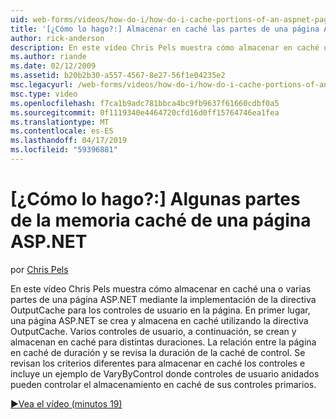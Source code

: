 ```yaml
---
uid: web-forms/videos/how-do-i/how-do-i-cache-portions-of-an-aspnet-page
title: '[¿Cómo lo hago?:] Almacenar en caché las partes de una página ASP.NET | Microsoft Docs'
author: rick-anderson
description: En este vídeo Chris Pels muestra cómo almacenar en caché una o varias partes de una página ASP.NET mediante la implementación de la directiva OutputCache para los controles de usuario en la página. En primer lugar, un...
ms.author: riande
ms.date: 02/12/2009
ms.assetid: b20b2b30-a557-4567-8e27-56f1e04235e2
msc.legacyurl: /web-forms/videos/how-do-i/how-do-i-cache-portions-of-an-aspnet-page
msc.type: video
ms.openlocfilehash: f7ca1b9adc781bbca4bc9fb9637f61660cdbf0a5
ms.sourcegitcommit: 0f1119340e4464720cfd16d0ff15764746ea1fea
ms.translationtype: MT
ms.contentlocale: es-ES
ms.lasthandoff: 04/17/2019
ms.locfileid: "59396881"
---
```

# <a name="how-do-i-cache-portions-of-an-aspnet-page"></a>[¿Cómo lo hago?:] Algunas partes de la memoria caché de una página ASP.NET

por [Chris Pels](https://twitter.com/chrispels)

En este vídeo Chris Pels muestra cómo almacenar en caché una o varias partes de una página ASP.NET mediante la implementación de la directiva OutputCache para los controles de usuario en la página. En primer lugar, una página ASP.NET se crea y almacena en caché utilizando la directiva OutputCache. Varios controles de usuario, a continuación, se crean y almacenan en caché para distintas duraciones. La relación entre la página en caché de duración y se revisa la duración de la caché de control. Se revisan los criterios diferentes para almacenar en caché los controles e incluye un ejemplo de VaryByControl donde controles de usuario anidados pueden controlar el almacenamiento en caché de sus controles primarios.

[&#9654;Vea el vídeo (minutos 19)](https://channel9.msdn.com/Blogs/ASP-NET-Site-Videos/how-do-i-cache-portions-of-an-aspnet-page)
